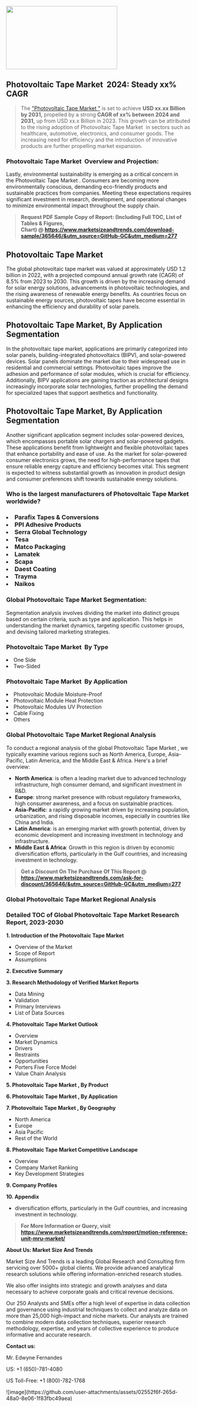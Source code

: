 <p><img class="alignnone size-medium wp-image-20088" src="https://ffe5etoiles.com/wp-content/uploads/2024/12/MST1-300x171.png" alt="" width="300" height="171" /></p><h2 id="ember46" class="ember-view reader-text-block__heading-2">Photovoltaic Tape Market &nbsp;2024: Steady&nbsp;xx% CAGR</h2><blockquote id="ember47" class="ember-view reader-text-block__blockquote">The&nbsp;<a class="app-aware-link " href="https://www.marketsizeandtrends.com/download-sample/365646/&utm_source=GitHub-GC&utm_medium=277" target="_blank" data-test-app-aware-link="">"Photovoltaic Tape Market "</a>&nbsp;is set to achieve&nbsp;<strong>USD&nbsp;xx.xx&nbsp;Billion by 2031,</strong>&nbsp;propelled by a strong&nbsp;<strong>CAGR of&nbsp;xx% between 2024 and 2031,</strong>&nbsp;up from USD xx.x Billion in 2023. This growth can be attributed to the rising adoption of&nbsp;Photovoltaic Tape Market &nbsp;in sectors such as healthcare, automotive, electronics, and consumer goods. The increasing need for efficiency and the introduction of innovative products are further propelling market expansion.</blockquote><h3 id="ember48" class="ember-view reader-text-block__heading-3">Photovoltaic Tape Market &nbsp;Overview and Projection:</h3><p id="ember49" class="ember-view reader-text-block__paragraph">Lastly, environmental sustainability is emerging as a critical concern in the&nbsp;Photovoltaic Tape Market . Consumers are becoming more environmentally conscious, demanding eco-friendly products and sustainable practices from companies. Meeting these expectations requires significant investment in research, development, and operational changes to minimize environmental impact throughout the supply chain.</p><blockquote id="ember50" class="ember-view reader-text-block__blockquote"><strong>Request PDF Sample Copy of Report: (Including Full TOC, List of Tables &amp; Figures, Chart)&nbsp;@&nbsp;<strong><a href="https://www.marketsizeandtrends.com/download-sample/365646/&utm_source=GitHub-GC&utm_medium=277" target="_blank">https://www.marketsizeandtrends.com/download-sample/365646/&utm_source=GitHub-GC&utm_medium=277</a></strong></strong></blockquote><h3 class=""> <h2>Photovoltaic Tape Market</h2><p>The global photovoltaic tape market was valued at approximately USD 1.2 billion in 2022, with a projected compound annual growth rate (CAGR) of 8.5% from 2023 to 2030. This growth is driven by the increasing demand for solar energy solutions, advancements in photovoltaic technologies, and the rising awareness of renewable energy benefits. As countries focus on sustainable energy sources, photovoltaic tapes have become essential in enhancing the efficiency and durability of solar panels.</p><h2>Photovoltaic Tape Market, By Application Segmentation</h2><p>In the photovoltaic tape market, applications are primarily categorized into solar panels, building-integrated photovoltaics (BIPV), and solar-powered devices. Solar panels dominate the market due to their widespread use in residential and commercial settings. Photovoltaic tapes improve the adhesion and performance of solar modules, which is crucial for efficiency. Additionally, BIPV applications are gaining traction as architectural designs increasingly incorporate solar technologies, further propelling the demand for specialized tapes that support aesthetics and functionality.</p><h2>Photovoltaic Tape Market, By Application Segmentation</h2><p>Another significant application segment includes solar-powered devices, which encompasses portable solar chargers and solar-powered gadgets. These applications benefit from lightweight and flexible photovoltaic tapes that enhance portability and ease of use. As the market for solar-powered consumer electronics grows, the need for high-performance tapes that ensure reliable energy capture and efficiency becomes vital. This segment is expected to witness substantial growth as innovation in product design and consumer preferences shift towards sustainable energy solutions.</p></h3><h3 id="" class="">Who is the largest manufacturers of&nbsp;Photovoltaic Tape Market  worldwide?</h3><h3 class=""></Li><Li>Parafix Tapes & Conversions</Li><Li> PPI Adhesive Products</Li><Li> Serra Global Technology</Li><Li> Tesa</Li><Li> Matco Packaging</Li><Li> Lamatek</Li><Li> Scapa</Li><Li> Daest Coating</Li><Li> Trayma</Li><Li> Naikos</h3><h3 id="ember53" class="ember-view reader-text-block__heading-3">Global&nbsp;Photovoltaic Tape Market  Segmentation:</h3><p id="ember54" class="ember-view reader-text-block__paragraph">Segmentation analysis involves dividing the market into distinct groups based on certain criteria, such as type and application. This helps in understanding the market dynamics, targeting specific customer groups, and devising tailored marketing strategies.</p><h3 id="" class="">Photovoltaic Tape Market &nbsp;By Type</h3><p></Li><Li>One Side</Li><Li> Two-Sided</p><h3 id="" class="">Photovoltaic Tape Market &nbsp;By Application</h3><p class=""></Li><Li>Photovoltaic Module Moisture-Proof</Li><Li> Photovoltaic Module Heat Protection</Li><Li> Photovoltaic Modules UV Protection</Li><Li> Cable Fixing</Li><Li> Others</p><h3 id="ember62" class="ember-view reader-text-block__heading-3">Global Photovoltaic Tape Market  Regional Analysis</h3><p id="ember63" class="ember-view reader-text-block__paragraph">To conduct a regional analysis of the global Photovoltaic Tape Market , we typically examine various regions such as North America, Europe, Asia-Pacific, Latin America, and the Middle East &amp; Africa. Here's a brief overview:</p><ul><li><strong>North America</strong>: is often a leading market due to advanced technology infrastructure, high consumer demand, and significant investment in R&amp;D.</li><li><strong>Europe</strong>: strong market presence with robust regulatory frameworks, high consumer awareness, and a focus on sustainable practices.</li><li><strong>Asia-Pacific</strong>: a rapidly growing market driven by increasing population, urbanization, and rising disposable incomes, especially in countries like China and India.</li><li><strong>Latin America</strong>: is an emerging market with growth potential, driven by economic development and increasing investment in technology and infrastructure.</li><li><strong>Middle East &amp; Africa</strong>: Growth in this region is driven by economic diversification efforts, particularly in the Gulf countries, and increasing investment in technology.</li></ul><blockquote id="ember61" class="ember-view reader-text-block__blockquote"><strong>Get a Discount On The Purchase Of This Report @ <strong><a href="https://html-cleaner.com/" target="">https://www.marketsizeandtrends.com/ask-for-discount/365646/&utm_source=GitHub-GC&utm_medium=277</a></strong></strong></blockquote><h3 id="ember62" class="ember-view reader-text-block__heading-3">Global Photovoltaic Tape Market  Regional Analysis</h3><h3 id="" class="">Detailed TOC of Global Photovoltaic Tape Market  Research Report, 2023-2030</h3><p id="" class=""><strong>1. Introduction of the Photovoltaic Tape Market </strong></p><ul><li>Overview of the Market</li><li>Scope of Report</li><li>Assumptions</li></ul><p id="" class=""><strong>2. Executive Summary</strong></p><p id="" class=""><strong>3. Research Methodology of Verified Market Reports</strong></p><ul><li>Data Mining</li><li>Validation</li><li>Primary Interviews</li><li>List of Data Sources</li></ul><p id="" class=""><strong>4. Photovoltaic Tape Market  Outlook</strong></p><ul><li>Overview</li><li>Market Dynamics</li><li>Drivers</li><li>Restraints</li><li>Opportunities</li><li>Porters Five Force Model</li><li>Value Chain Analysis</li></ul><p id="" class=""><strong>5. Photovoltaic Tape Market , By Product</strong></p><p id="" class=""><strong>6. Photovoltaic Tape Market , By Application</strong></p><p id="" class=""><strong>7. Photovoltaic Tape Market , By Geography</strong></p><ul><li>North America</li><li>Europe</li><li>Asia Pacific</li><li>Rest of the World</li></ul><p id="" class=""><strong>8. Photovoltaic Tape Market  Competitive Landscape</strong></p><ul><li>Overview</li><li>Company Market Ranking</li><li>Key Development Strategies</li></ul><p id="" class=""><strong>9. Company Profiles</strong></p><p id="" class=""><strong>10. Appendix</strong></p><ul><li>diversification efforts, particularly in the Gulf countries, and increasing investment in technology.</li></ul><blockquote id="ember65" class="ember-view reader-text-block__blockquote"><strong>For More Information or Query, visit <strong><strong><a href="https://html-cleaner.com/" target="">https://www.marketsizeandtrends.com/report/motion-reference-unit-mru-market/</a></strong></strong></strong></blockquote><p id="" class=""><strong>About Us: Market Size And Trends</strong></p><p id="" class="">Market Size And Trends is a leading Global Research and Consulting firm servicing over 5000+ global clients. We provide advanced analytical research solutions while offering information-enriched research studies.</p><p id="" class="">We also offer insights into strategic and growth analyses and data necessary to achieve corporate goals and critical revenue decisions.</p><p id="" class="">Our 250 Analysts and SMEs offer a high level of expertise in data collection and governance using industrial techniques to collect and analyze data on more than 25,000 high-impact and niche markets. Our analysts are trained to combine modern data collection techniques, superior research methodology, expertise, and years of collective experience to produce informative and accurate research.</p><p id="" class=""><strong>Contact us:</strong></p><p id="" class="">Mr. Edwyne Fernandes</p><p id="" class="">US: +1 (650)-781-4080</p><p id="" class="">US Toll-Free: +1 (800)-782-1768</p>
![image](https://github.com/user-attachments/assets/02552f6f-265d-48a0-8e06-1f83fbc49aea)
